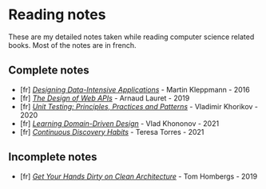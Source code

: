 # Reading notes

These are my detailed notes taken while reading computer science related books. Most of the notes are in french.

## Complete notes

- [fr] [_Designing Data-Intensive Applications_](designing_data_intensive_applications.md) - Martin Kleppmann - 2016
- [fr] [_The Design of Web APIs_](the_design_of_web_apis.md) - Arnaud Lauret - 2019
- [fr] [_Unit Testing: Principles, Practices and Patterns_](unit_testing.md) - Vladimir Khorikov - 2020
- [fr] [_Learning Domain-Driven Design_](learning_domain_driven_design.md) - Vlad Khononov - 2021
- [fr] [_Continuous Discovery Habits_](continuous_discovery_habits.md) - Teresa Torres - 2021

## Incomplete notes

- [fr] [_Get Your Hands Dirty on Clean Architecture_](get_your_hands_dirty_on_clean_architecture.md) - Tom Hombergs - 2019

